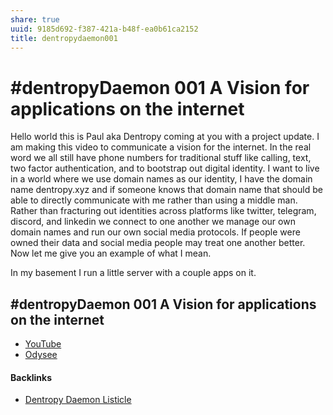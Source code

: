 ```yaml
---
share: true
uuid: 9185d692-f387-421a-b48f-ea0b61ca2152
title: dentropydaemon001
---
```

# #dentropyDaemon 001 A Vision for applications on the internet

Hello world this is Paul aka Dentropy coming at you with a project update. I am making this video to communicate a vision for the internet. In the real word we all still have phone numbers for traditional stuff like calling, text, two factor authentication, and to bootstrap out digital identity. I want to live in a world where we use domain names as our identity, I have the domain name dentropy.xyz and if someone knows that domain name that should be able to directly communicate with me rather than using a middle man. Rather than fracturing out identities across platforms like twitter, telegram, discord, and linkedin we connect to one another we manage our own domain names and run our own social media protocols. If people were owned their data and social media people may treat one another better. Now let me give you an example of what I mean.

In my basement I run a little server with a couple apps on it. 

## #dentropyDaemon 001 A Vision for applications on the internet


* [YouTube](https://www.youtube.com/watch?v=JhxkRiqY4yU)
* [Odysee](https://odysee.com/@dentropicPortal:1/dentropyDaemon001:b)



#### Backlinks

* [Dentropy Daemon Listicle](/15c66694-3dc9-4115-afb8-887a6e52ffea)